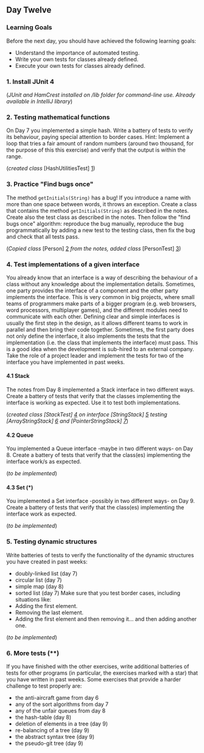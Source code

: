## Day Twelve

### Learning Goals

Before the next day, you should have achieved the following learning goals:
  * Understand the importance of automated testing.
  * Write your own tests for classes already defined.
  * Execute your own tests for classes already defined.

### 1. Install JUnit 4

(*JUnit and HamCrest installed on /lib folder for command-line use. Already available in IntelliJ library*)

### 2. Testing mathematical functions

On Day 7 you implemented a simple hash. Write a battery of tests to verify its behaviour, paying special attention 
to border cases.
    Hint: Implement a loop that tries a fair amount of random numbers (around two thousand, for the purpose of this
this exercise) and verify that the output is within the range.

(*created class* [HashUtilitiesTest] [1])

### 3. Practice "Find bugs once"

The method `getInitials(String)` has a bug! If you introduce a name with more than one space between words,
it throws an exception. 
Create a class that contains the method `getInitials(String)` as described in the notes. Create also the test
class as described in the notes.
Then follow the "find bugs once" algorithm: reproduce the bug manually, reproduce the bug programmatically by
adding a new test to the testing class, then fix the bug and check that all tests pass.

(*Copied class* [Person] [2] *from the notes, added class* [PersonTest] [3])

### 4. Test implementations of a given interface

You already know that an interface is a way of describing the behaviour of a class without any knowledge about
the implementation details. Sometimes, one party provides the interface of a component and the other party implements
the interface. This is very common in big projects, where small teams of programmers make parts of a bigger program
(e.g. web browsers, word processors, multiplayer games), and the different modules need to communicate with each other.
Defining clear and simple interfaces is usually the first step in the design, as it allows different teams to work
in parallel and then bring their code together.
    Sometimes, the first party does not only define the interface, it also implements the tests that the implementation
(i.e. the class that implements the interface) must pass. This is a good idea when the development is sub-hired to an
external company. Take the role of a project leader and implement the tests for two of the interface you have implemented
in past weeks.

#### 4.1 Stack

The notes from Day 8 implemented a Stack interface in two different ways. Create a battery of tests that verify
that the classes implementing the interface is working as expected. Use it to test both implementations.

(*created class [StackTest] [4] on interface [StringStack] [5] testing [ArrayStringStack] [6] and [PointerStringStack] [7]*)

#### 4.2 Queue

You implemented a Queue interface -maybe in two different ways- on Day 8. Create a battery of tests that verify
that the class(es) implementing the interface work/s as expected.

(*to be implemented*)

#### 4.3 Set (*)

You implemented a Set interface -possibly in two different ways- on Day 9. Create a battery of tests that verify
that the class(es) implementing the interface work as expected.

(*to be implemented*)

### 5. Testing dynamic structures

Write batteries of tests to verify the functionality of the dynamic structures you have created in past weeks:
 * doubly-linked list (day 7)
 * circular list (day 7)
 * simple map (day 8)
 * sorted list (day 7)
   Make sure that you test border cases, including situations like:
 * Adding the first element.
 * Removing the last element.
 * Adding the first element and then removing it... and then adding another one.

(*to be implemented*)

### 6. More tests (**)

If you have finished with the other exercises, write additional batteries of tests for other programs (in particular,
the exercises marked with a star) that you have written in past weeks. Some exercises that provide a harder challenge 
to test properly are:
 * the anti-aircraft game from day 6
 * any of the sort algorithms from day 7
 * any of the unfair queues from day 8
 * the hash-table (day 8)
 * deletion of elements in a tree (day 9)
 * re-balancing of a tree (day 9)
 * the abstract syntax tree (day 9)
 * the pseudo-git tree (day 9)

[1]: https://github.com/BBK-PiJ-2014-21/Lab-Exercises/blob/master/day12/src/e02_testingMathematicalFunctions/HashUtilitiesTest.java
[2]: https://github.com/BBK-PiJ-2014-21/Lab-Exercises/blob/master/day12/src/e03_practiceFindBugsOnce/Person.java
[3]: https://github.com/BBK-PiJ-2014-21/Lab-Exercises/blob/master/day12/src/e03_practiceFindBugsOnce/PersonTest.java
[4]: https://github.com/BBK-PiJ-2014-21/Lab-Exercises/blob/master/day12/src/e04_testImplementationsOfInterface/StackTest.java
[5]: https://github.com/BBK-PiJ-2014-21/Lab-Exercises/blob/master/day08/src/stringStack/StringStack.java
[6]: https://github.com/BBK-PiJ-2014-21/Lab-Exercises/blob/master/day08/src/stringStack/ArrayStringStack.java
[7]: https://github.com/BBK-PiJ-2014-21/Lab-Exercises/blob/master/day08/src/stringStack/PointerStringStack.java
